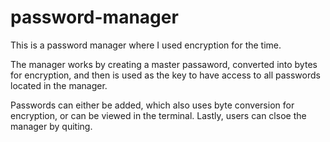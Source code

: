 # password-manager
This is a password manager where I used encryption for the time. 

The manager works by creating a master passaword, converted into bytes for encryption,
and then is used as the key to have access to all passwords located in the manager. 

Passwords can either be added, which also uses byte conversion for encryption, or can be viewed
in the terminal. Lastly, users can clsoe the manager by quiting. 

